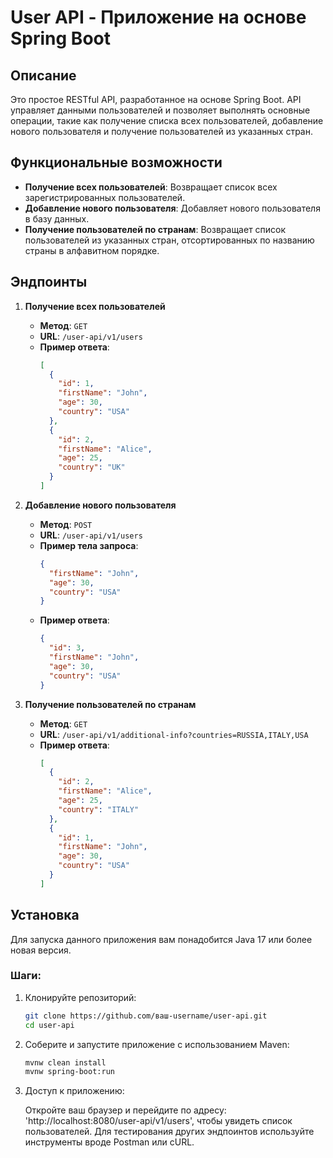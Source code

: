 # User API - Приложение на основе Spring Boot

## Описание

Это простое RESTful API, разработанное на основе Spring Boot. API управляет данными пользователей и позволяет выполнять основные операции, такие как получение списка всех пользователей, добавление нового пользователя и получение пользователей из указанных стран.

## Функциональные возможности

- **Получение всех пользователей**: Возвращает список всех зарегистрированных пользователей.
- **Добавление нового пользователя**: Добавляет нового пользователя в базу данных.
- **Получение пользователей по странам**: Возвращает список пользователей из указанных стран, отсортированных по названию страны в алфавитном порядке.

## Эндпоинты

1. **Получение всех пользователей**
   - **Метод**: `GET`
   - **URL**: `/user-api/v1/users`
   - **Пример ответа**:
     ```json
     [
       {
         "id": 1,
         "firstName": "John",
         "age": 30,
         "country": "USA"
       },
       {
         "id": 2,
         "firstName": "Alice",
         "age": 25,
         "country": "UK"
       }
     ]
     ```

2. **Добавление нового пользователя**
   - **Метод**: `POST`
   - **URL**: `/user-api/v1/users`
   - **Пример тела запроса**:
     ```json
     {
       "firstName": "John",
       "age": 30,
       "country": "USA"
     }
     ```
   - **Пример ответа**:
     ```json
     {
       "id": 3,
       "firstName": "John",
       "age": 30,
       "country": "USA"
     }
     ```

3. **Получение пользователей по странам**
   - **Метод**: `GET`
   - **URL**: `/user-api/v1/additional-info?countries=RUSSIA,ITALY,USA`
   - **Пример ответа**:
     ```json
     [
       {
         "id": 2,
         "firstName": "Alice",
         "age": 25,
         "country": "ITALY"
       },
       {
         "id": 1,
         "firstName": "John",
         "age": 30,
         "country": "USA"
       }
     ]
     ```

## Установка

Для запуска данного приложения вам понадобится Java 17 или более новая версия.

### Шаги:

1. Клонируйте репозиторий:

   ```bash
   git clone https://github.com/ваш-username/user-api.git
   cd user-api
   
2. Соберите и запустите приложение с использованием Maven:

   ```bash
   mvnw clean install
   mvnw spring-boot:run

3. Доступ к приложению:

   Откройте ваш браузер и перейдите по адресу: 'http://localhost:8080/user-api/v1/users', чтобы увидеть список пользователей.
   Для тестирования других эндпоинтов используйте инструменты вроде Postman или cURL.
